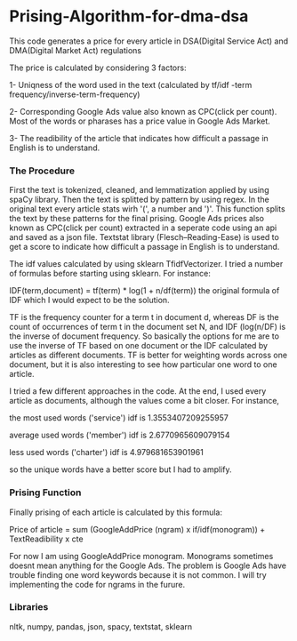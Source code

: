 # Prising-Algorithm-for-dma-dsa

This code generates a price for every article in DSA(Digital Service Act) and DMA(Digital Market Act) regulations

The price is calculated by considering 3 factors:

1- Uniqness of the word used in the text (calculated by tf/idf -term frequency/inverse-term-frequency)

2- Corresponding Google Ads value also known as CPC(click per count). Most of the words or pharases has a price value in Google Ads Market. 

3- The readibility of the article that indicates how difficult a passage in English is to understand.

### The Procedure

First the text is tokenized, cleaned, and lemmatization applied by using spaCy library. Then the text is splitted by pattern by using regex. In the original text every article stats wirh '(', a number and ')'. This function splits the text by these patterns for the final prising. Google Ads prices also known as CPC(click per count) extracted in a seperate code using an api and saved as a json file. Textstat library (Flesch–Reading-Ease) is used to get a score to indicate how difficult a passage in English is to understand.

The idf values calculated by using sklearn TfidfVectorizer. I tried a number of formulas before starting using sklearn. For instance:

IDF(term,document) = tf(term) * log(1 + n/df(term)) the original formula of IDF which I would expect to be the solution. 

TF is the frequency counter for a term t in document d, whereas DF is the count of occurrences of term t in the document set N, and IDF (log(n/DF) is the inverse of document frequency. So basically the options for me are to use the inverse of TF based on one document or the IDF calculated by articles as different documents. TF is better for weighting words across one document, but it is also interesting to see how particular one word to one article. 


I tried a few different approaches in the code. At the end,  I used every article as documents, although the values come a bit closer. For instance,

the most used words ('service') idf is 1.3553407209255957

average used words ('member') idf is 2.6770965609079154

less used words ('charter') idf is 4.979681653901961

so the unique words have a better score but I had to amplify.

### Prising Function


Finally  prising of each article is calculated by this formula:


Price of article   = sum (GoogleAddPrice (ngram) x if/idf(monogram)) + TextReadibility x cte

For now I am using GoogleAddPrice monogram. Monograms sometimes doesnt mean anything for the Google Ads. The problem is Google Ads have trouble finding one word keywords because it is not common. I will try implementing the code for ngrams in the furure.

### Libraries


nltk, numpy, pandas, json, spacy, textstat, sklearn




